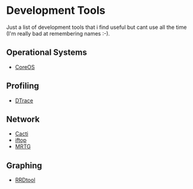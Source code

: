 Development Tools
=================

Just a list of development tools that i find useful but cant use all the time (I'm really bad at remembering names :-).


## Operational Systems

* [CoreOS](https://coreos.com/)

## Profiling

* [DTrace](http://dtrace.org/blogs/)

## Network 

* [Cacti](http://www.cacti.net/)
* [iftop](http://www.ex-parrot.com/~pdw/iftop/)
* [MRTG](http://oss.oetiker.ch/mrtg/)

## Graphing

* [RRDtool](http://oss.oetiker.ch/rrdtool/)

